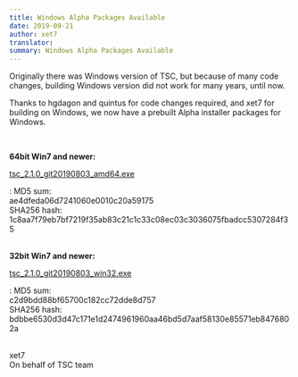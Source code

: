 ```yaml
---
title: Windows Alpha Packages Available
date: 2019-09-21
author: xet7
translator:
summary: Windows Alpha Packages Available
---
```


Originally there was Windows version of TSC, but because of many code changes,
building Windows version did not work for many years, until now.

Thanks to hgdagon and quintus for code changes required, and xet7 for building
on Windows, we now have a prebuilt Alpha installer packages for Windows.

<br>

**64bit Win7 and newer:**

[tsc_2.1.0_git20190803_amd64.exe](https://ftp.secretchronicles.org/alpha/tsc_2.1.0_git20190803_amd64.exe)

: MD5 sum:<br>ae4dfeda06d7241060e0010c20a59175<br>
  SHA256 hash:<br>1c8aa7f79eb7bf7219f35ab83c21c1c33c08ec03c3036075fbadcc5307284f35<br>
<br>

**32bit Win7 and newer:**

[tsc_2.1.0_git20190803_win32.exe](https://ftp.secretchronicles.org/alpha/tsc_2.1.0_git20190803_win32.exe)

: MD5 sum:<br>c2d9bdd88bf65700c182cc72dde8d757<br>
  SHA256 hash:<br>bdbbe6530d3d47c171e1d2474961960aa46bd5d7aaf58130e85571eb8476802a<br>
<br>

xet7<br />
On behalf of TSC team
